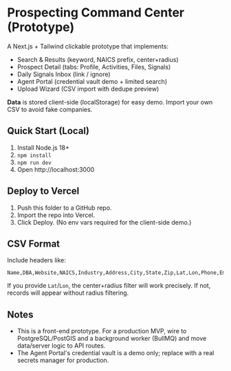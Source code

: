 # Prospecting Command Center (Prototype)

A Next.js + Tailwind clickable prototype that implements:
- Search & Results (keyword, NAICS prefix, center+radius)
- Prospect Detail (tabs: Profile, Activities, Files, Signals)
- Daily Signals Inbox (link / ignore)
- Agent Portal (credential vault demo + limited search)
- Upload Wizard (CSV import with dedupe preview)

**Data** is stored client-side (localStorage) for easy demo. Import your own CSV to avoid fake companies.

## Quick Start (Local)

1. Install Node.js 18+
2. `npm install`
3. `npm run dev`
4. Open http://localhost:3000

## Deploy to Vercel

1. Push this folder to a GitHub repo.
2. Import the repo into Vercel.
3. Click Deploy. (No env vars required for the client-side demo.)

## CSV Format

Include headers like:

```
Name,DBA,Website,NAICS,Industry,Address,City,State,Zip,Lat,Lon,Phone,Email,Score
```
If you provide `Lat`/`Lon`, the center+radius filter will work precisely. If not, records will appear without radius filtering.

## Notes

- This is a front-end prototype. For a production MVP, wire to PostgreSQL/PostGIS and a background worker (BullMQ) and move data/server logic to API routes.
- The Agent Portal's credential vault is a demo only; replace with a real secrets manager for production.
